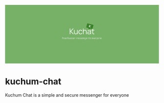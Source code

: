![Alt text](./title.png "Optional title")
# kuchum-chat
Kuchum Chat is a simple and secure messenger for everyone
